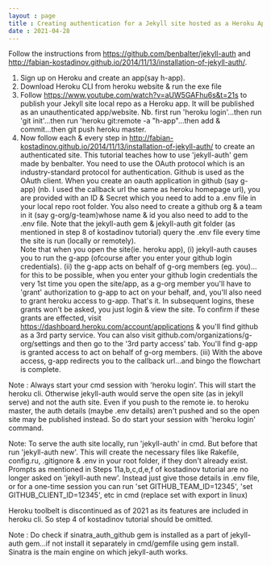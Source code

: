 ```yaml
---
layout : page
title : Creating authentication for a Jekyll site hosted as a Heroku App - using 'jekyll-auth' & 'Github OAuth Application'
date : 2021-04-28
---
```


Follow the instructions from https://github.com/benbalter/jekyll-auth and http://fabian-kostadinov.github.io/2014/11/13/installation-of-jekyll-auth/.

1. Sign up on Heroku and create an app(say h-app).
2. Download Heroku CLI from heroku website & run the exe file
3. Follow https://www.youtube.com/watch?v=aUW5GAFhu6s&t=21s to publish your Jekyll site local repo as a Heroku app. It will be published as an unauthenticated app/website.
   Nb. first run 'heroku login'...then run 'git init'...then run 'heroku git:remote -a "h-app"...then add & commit...then git push heroku master.
4. Now follow each & every step in http://fabian-kostadinov.github.io/2014/11/13/installation-of-jekyll-auth/ to create an authenticated site. This tutorial teaches how to use 'jekyll-auth' gem made by benbalter. You need to use the OAuth protocol which is an industry-standard protocol for authentication. Github is used as the OAuth client. When you create an oauth application in github (say g-app) (nb. I used the callback url the same as heroku homepage url), you are provided with an ID & Secret which you need to add to a .env file in your local repo root folder. You also need to create a github org & a team in it (say g-org/g-team)whose name & id you also need to add to the .env file. Note that the jekyll-auth gem & jekyll-auth git folder (as mentioned in step 8 of kostadinov tutorial) query the .env file every time the site is run (locally or remotely).   
Note that when you open the site(ie. heroku app), 
(i) jekyll-auth causes you to run the g-app (ofcourse after you enter your github login credentials). 
(ii) the g-app acts on behalf of g-org members (eg. you)... for this to be possible, when you enter your github login credentials the very 1st time you open the site/app, as a g-org member you'll have to 'grant' authorization to g-app to act on your behalf, and, you'll also need to grant heroku access to g-app. That's it. In subsequent logins, these grants won't be asked, you just login & view the site. To confirm if these grants are effected, visit https://dashboard.heroku.com/account/applications & you'll find github as a 3rd party service. You can also visit github.com/organizations/g-org/settings and then go to the '3rd party access' tab. You'll find g-app is granted access to act on behalf of g-org members. 
(iii) With the above access, g-app redirects you to the callback url...and bingo the flowchart is complete.

Note : Always start your cmd session with 'heroku login'. This will start the heroku cli. Otherwise jekyll-auth would serve the open site (as in jekyll serve) and not the auth site. Even if you push to the remote ie. to heroku master, the auth details (maybe .env details) aren't pushed and so the open site may be published instead. So do start your session with 'heroku login' command.

Note: To serve the auth site locally, run 'jekyll-auth' in cmd. But before that run 'jekyll-auth new'. This will create the necessary files like Rakefile, config.ru, .gitignore & .env in your root folder, if they don't already exist. Prompts as mentioned in Steps 11a,b,c,d,e,f of kostadinov tutorial are no longer asked on 'jekyll-auth new'. Instead just give those details in .env file, or for a one-time session you can run 'set GITHUB_TEAM_ID=12345', 'set GITHUB_CLIENT_ID=12345', etc in cmd (replace set with export in linux)

Heroku toolbelt is discontinued as of 2021 as its features are included in heroku cli. So step 4 of kostadinov tutorial should be omitted.

Note : Do check if sinatra_auth_github gem is installed as a part of jekyll-auth gem...if not install it separately in cmd/gemfile using gem install. Sinatra is the main engine on which jekyll-auth works.

